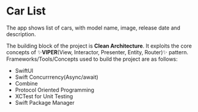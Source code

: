 # Car List
The app shows list of cars, with model name, image, release date and description.

The building block of the project is **Clean Architecture**. It exploits the core concepts of ✨**VIPER**(View, Interactor, Presenter, Entity, Router)✨ pattern. Frameworks/Tools/Concepts used to build the project are as follows:

-  SwiftUI
-  Swift Concurrrency(Async/await)
-  Combine
-  Protocol Oriented Programming
-  XCTest for Unit Testing
-  Swift Package Manager
